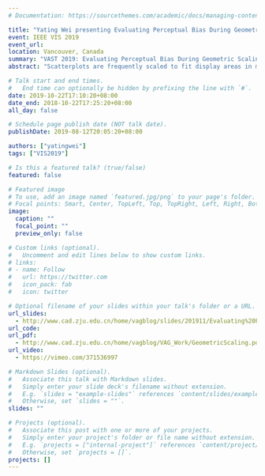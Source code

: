 ```yaml
---
# Documentation: https://sourcethemes.com/academic/docs/managing-content/

title: "Yating Wei presenting Evaluating Perceptual Bias During Geometric Scaling of Scatterplots at IEEE VAST 2019"
event: IEEE VIS 2019
event_url:
location: Vancouver, Canada
summary: "VAST 2019: Evaluating Perceptual Bias During Geometric Scaling of Scatterplots"
abstract: "Scatterplots are frequently scaled to fit display areas in multi-view and multi-device data analysis environments. A common method used for scaling is to enlarge or shrink the entire scatterplot together with the inside points synchronously and proportionally. This process is called geometric scaling. However, geometric scaling of scatterplots may cause a perceptual bias, that is, the perceived and physical values of visual features may be dissociated with respect to geometric scaling. For example, if a scatterplot is projected from a laptop to a large projector screen, then observers may feel that the scatterplot shown on the projector has fewer points than that viewed on the laptop. This paper presents an evaluation study on the perceptual bias of visual features in scatterplots caused by geometric scaling. The study focuses on three fundamental visual features (i.e., numerosity, correlation, and cluster separation) and three hypotheses that are formulated on the basis of our experience. We carefully design three controlled experiments by using well-prepared synthetic data and recruit participants to complete the experiments on the basis of their subjective experience. With a detailed analysis of the experimental results, we obtain a set of instructive findings. First, geometric scaling causes a bias that has a linear relationship with the scale ratio. Second, no significant difference exists between the biases measured from normally and uniformly distributed scatterplots. Third, changing the point radius can correct the bias to a certain extent. These findings can be used to inspire the design decisions of scatterplots in various scenarios."

# Talk start and end times.
#   End time can optionally be hidden by prefixing the line with `#`.
date: 2019-10-22T17:10:20+08:00
date_end: 2018-10-22T17:25:20+08:00
all_day: false

# Schedule page publish date (NOT talk date).
publishDate: 2019-08-12T20:05:20+08:00

authors: ["yatingwei"]
tags: ["VIS2019"]

# Is this a featured talk? (true/false)
featured: false

# Featured image
# To use, add an image named `featured.jpg/png` to your page's folder.
# Focal points: Smart, Center, TopLeft, Top, TopRight, Left, Right, BottomLeft, Bottom, BottomRight.
image:
  caption: ""
  focal_point: ""
  preview_only: false

# Custom links (optional).
#   Uncomment and edit lines below to show custom links.
# links:
# - name: Follow
#   url: https://twitter.com
#   icon_pack: fab
#   icon: twitter

# Optional filename of your slides within your talk's folder or a URL.
url_slides:
  - http://www.cad.zju.edu.cn/home/vagblog/slides/201911/Evaluating%20Perceptual%20Bias%20During%20Geometric%20Scaling%20of%20Scatterplots-final.pdf
url_code:
url_pdf:
  - http://www.cad.zju.edu.cn/home/vagblog/VAG_Work/GeometricScaling.pdf
url_video:
  - https://vimeo.com/371536997

# Markdown Slides (optional).
#   Associate this talk with Markdown slides.
#   Simply enter your slide deck's filename without extension.
#   E.g. `slides = "example-slides"` references `content/slides/example-slides.md`.
#   Otherwise, set `slides = ""`.
slides: ""

# Projects (optional).
#   Associate this post with one or more of your projects.
#   Simply enter your project's folder or file name without extension.
#   E.g. `projects = ["internal-project"]` references `content/project/deep-learning/index.md`.
#   Otherwise, set `projects = []`.
projects: []
---
```

